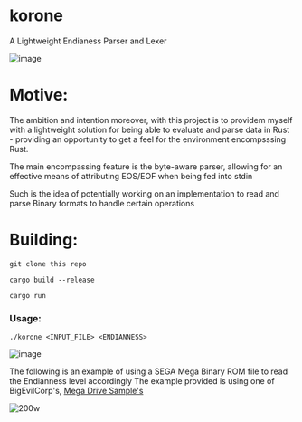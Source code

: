 # korone
A Lightweight Endianess Parser and Lexer

![image](https://github.com/user-attachments/assets/7e120d96-6a6e-4afc-9203-7b76f55e2546)

# Motive:

The ambition and intention moreover, with this project is to providem myself with a lightweight solution for being able
to evaluate and parse data in Rust - providing an opportunity to get a feel for the environment encompsssing Rust.

The main encompassing feature is the byte-aware parser, allowing for an effective means of attributing EOS/EOF when being fed into stdin

Such is the idea of potentially working on an implementation to read and parse Binary formats to handle certain operations

# Building:

```
git clone this repo

cargo build --release

cargo run
```

### Usage:

``./korone <INPUT_FILE> <ENDIANNESS>`` 

![image](https://github.com/user-attachments/assets/5d8c0abd-2268-40d6-a5b0-bd44b560df48)


The following is an example of using a SEGA Mega Binary ROM file to read the Endianness level accordingly
The example provided is using one of BigEvilCorp's, [Mega Drive Sample's](https://github.com/BigEvilCorporation/megadrive_samples) 


![200w](https://github.com/user-attachments/assets/8ceb109a-49a1-4caa-a3a0-5770d0911c81)
